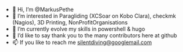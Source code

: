 - 👋 Hi, I’m @MarkusPethe
- 👀 I’m interested in Paragliding (XCSoar on Kobo Clara), checkmk (Nagios), 3D Printing, NonProfitOrganisations
- 🌱 I’m currently evolve my skills in powershell & hugo
- 💞️ I’d like to say thank you to the many contributors here at github
- 📫 If you like to reach me silentdiving@googlemail.com

<!---
MarkusPethe/MarkusPethe is a ✨ special ✨ repository because its `README.md` (this file) appears on your GitHub profile.
You can click the Preview link to take a look at your changes.
--->
